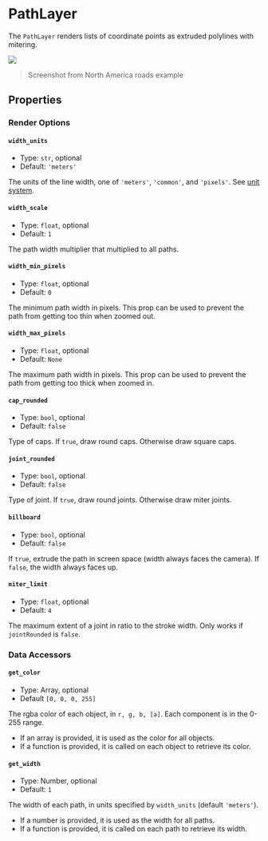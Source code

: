 # PathLayer

The `PathLayer` renders lists of coordinate points as extruded polylines with mitering.

![](../assets/path-layer-roads.jpg)

> Screenshot from North America roads example

## Properties

<!-- Inherits from all [Base Layer](https://deck.gl/docs/api-reference/core/layer) properties. -->

### Render Options

#### `width_units`

- Type: `str`, optional
- Default: `'meters'`

The units of the line width, one of `'meters'`, `'common'`, and `'pixels'`. See [unit system](https://deck.gl/docs/developer-guide/coordinate-systems#supported-units).

#### `width_scale`

- Type: `float`, optional
- Default: `1`

The path width multiplier that multiplied to all paths.

#### `width_min_pixels`

- Type: `float`, optional
- Default: `0`

The minimum path width in pixels. This prop can be used to prevent the path from getting too thin when zoomed out.

#### `width_max_pixels`

- Type: `float`, optional
- Default: `None`

The maximum path width in pixels. This prop can be used to prevent the path from getting too thick when zoomed in.

#### `cap_rounded`

- Type: `bool`, optional
- Default: `false`

Type of caps. If `true`, draw round caps. Otherwise draw square caps.

#### `joint_rounded`

- Type: `bool`, optional
- Default: `false`

Type of joint. If `true`, draw round joints. Otherwise draw miter joints.

#### `billboard`

- Type: `bool`, optional
- Default: `false`

If `true`, extrude the path in screen space (width always faces the camera).
If `false`, the width always faces up.

#### `miter_limit`

- Type: `float`, optional
- Default: `4`

The maximum extent of a joint in ratio to the stroke width.
Only works if `jointRounded` is `false`.

### Data Accessors

#### `get_color`

- Type: Array, optional
- Default `[0, 0, 0, 255]`

The rgba color of each object, in `r, g, b, [a]`. Each component is in the 0-255 range.

- If an array is provided, it is used as the color for all objects.
- If a function is provided, it is called on each object to retrieve its color.

#### `get_width`

- Type: Number, optional
- Default: `1`

The width of each path, in units specified by `width_units` (default `'meters'`).

- If a number is provided, it is used as the width for all paths.
- If a function is provided, it is called on each path to retrieve its width.
